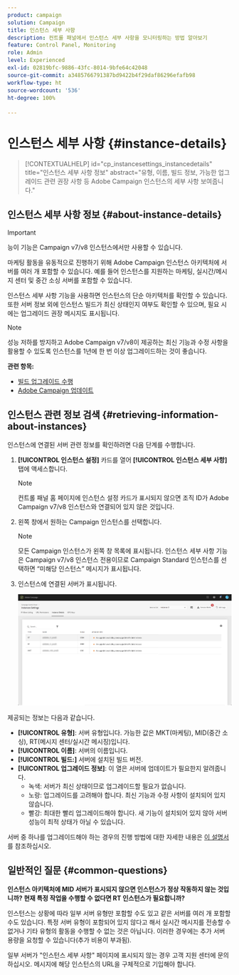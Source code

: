 ```yaml
---
product: campaign
solution: Campaign
title: 인스턴스 세부 사항
description: 컨트롤 패널에서 인스턴스 세부 사항을 모니터링하는 방법 알아보기
feature: Control Panel, Monitoring
role: Admin
level: Experienced
exl-id: 02819bfc-9886-43fc-8014-9bfe64c42048
source-git-commit: a3485766791387bd9422b4f29daf86296efafb98
workflow-type: ht
source-wordcount: '536'
ht-degree: 100%

---
```


# 인스턴스 세부 사항 {#instance-details}

>[!CONTEXTUALHELP]
>id="cp_instancesettings_instancedetails"
>title="인스턴스 세부 사항 정보"
>abstract="유형, 이름, 빌드 정보, 가능한 업그레이드 관련 권장 사항 등 Adobe Campaign 인스턴스의 세부 사항 보여줍니다."

## 인스턴스 세부 사항 정보 {#about-instance-details}

>[!IMPORTANT]
>
>능이 기능은 Campaign v7/v8 인스턴스에서만 사용할 수 있습니다.

마케팅 활동을 유동적으로 진행하기 위해 Adobe Campaign 인스턴스 아키텍처에 서버를 여러 개 포함할 수 있습니다. 예를 들어 인스턴스를 지원하는 마케팅, 실시간/메시지 센터 및 중간 소싱 서버를 포함할 수 있습니다.

인스턴스 세부 사항 기능을 사용하면 인스턴스의 단순 아키텍처를 확인할 수 있습니다. 또한 서버 정보 외에 인스턴스 빌드가 최신 상태인지 여부도 확인할 수 있으며, 필요 시에는 업그레이드 권장 메시지도 표시됩니다.

>[!NOTE]
>
>성능 저하를 방지하고 Adobe Campaign v7/v8이 제공하는 최신 기능과 수정 사항을 활용할 수 있도록 인스턴스를 1년에 한 번 이상 업그레이드하는 것이 좋습니다.

**관련 항목:**

* [빌드 업그레이드 수행](https://experienceleague.adobe.com/docs/campaign-classic/using/monitoring-campaign-classic/updating-adobe-campaign/build-upgrade.html?lang=ko)
* [Adobe Campaign 업데이트](https://experienceleague.adobe.com/docs/campaign-classic/using/monitoring-campaign-classic/updating-adobe-campaign/introduction.html?lang=ko)

## 인스턴스 관련 정보 검색 {#retrieving-information-about-instances}

인스턴스에 연결된 서버 관련 정보를 확인하려면 다음 단계를 수행합니다.

1. **[!UICONTROL 인스턴스 설정]** 카드를 열어 **[!UICONTROL 인스턴스 세부 사항]** 탭에 액세스합니다.

   >[!NOTE]
   >
   >컨트롤 패널 홈 페이지에 인스턴스 설정 카드가 표시되지 않으면 조직 ID가 Adobe Campaign v7/v8 인스턴스와 연결되어 있지 않은 것입니다.

1. 왼쪽 창에서 원하는 Campaign 인스턴스를 선택합니다.

   >[!NOTE]
   >
   >모든 Campaign 인스턴스가 왼쪽 창 목록에 표시됩니다. 인스턴스 세부 사항 기능은 Campaign v7/v8 인스턴스 전용이므로 Campaign Standard 인스턴스를 선택하면 “미해당 인스턴스” 메시지가 표시됩니다.

1. 인스턴스에 연결된 서버가 표시됩니다.

   ![](assets/instance_details.png)

제공되는 정보는 다음과 같습니다.

* **[!UICONTROL 유형]**: 서버 유형입니다. 가능한 값은 MKT(마케팅), MID(중간 소싱), RT(메시지 센터/실시간 메시징)입니다.
* **[!UICONTROL 이름]**: 서버의 이름입니다.
* **[!UICONTROL 빌드:]** 서버에 설치된 빌드 버전.
* **[!UICONTROL 업그레이드 정보]**: 이 열은 서버에 업데이트가 필요한지 알려줍니다.
   * 녹색: 서버가 최신 상태이므로 업그레이드할 필요가 없습니다.
   * 노랑: 업그레이드를 고려해야 합니다. 최신 기능과 수정 사항이 설치되어 있지 않습니다.
   * 빨강: 최대한 빨리 업그레이드해야 합니다. 새 기능이 설치되어 있지 않아 서버 성능이 최적 상태가 아닐 수 있습니다.

서버 중 하나를 업그레이드해야 하는 경우의 진행 방법에 대한 자세한 내용은 [이 설명서](https://experienceleague.adobe.com/docs/campaign-classic/using/monitoring-campaign-classic/updating-adobe-campaign/build-upgrade.html?lang=ko)를 참조하십시오.

## 일반적인 질문 {#common-questions}

**인스턴스 아키텍처에 MID 서버가 표시되지 않으면 인스턴스가 정상 작동하지 않는 것입니까? 현재 특정 작업을 수행할 수 없다면 RT 인스턴스가 필요합니까?**

인스턴스는 상황에 따라 일부 서버 유형만 포함할 수도 있고 같은 서버를 여러 개 포함할 수도 있습니다. 특정 서버 유형이 포함되어 있지 않다고 해서 실시간 메시지를 전송할 수 없거나 기타 유형의 활동을 수행할 수 없는 것은 아닙니다. 이러한 경우에는 추가 서버 용량을 요청할 수 있습니다(추가 비용이 부과됨).

일부 서버가 &quot;인스턴스 세부 사항&quot; 페이지에 표시되지 않는 경우 고객 지원 센터에 문의하십시오. 메시지에 해당 인스턴스의 URL을 구체적으로 기입해야 합니다.
